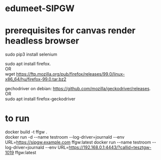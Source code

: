 # edumeet-SIPGW
# prerequisites for canvas render headless browser

sudo pip3 install selenium                                                                                        
                                                                                                         
sudo apt install firefox.                                                                                           
OR                                                                                                                
wget https://ftp.mozilla.org/pub/firefox/releases/99.0/linux-x86_64/hu/firefox-99.0.tar.bz2                         
                                                                                                                    
gechodriver on debian:
https://github.com/mozilla/geckodriver/releases.                                               
OR                                                                                                                
sudo apt install firefox-geckodriver                                                                                
                                          
# to run                                          

docker build -t ffgw .                                                                                              
docker run -d --name testroom --log-driver=journald --env URL=https://sipgw.example.com ffgw:latest 
docker run --name testroom --log-driver=journald --env URL=https://192.168.0.1:4443/?callid=tesztgw-1019 ffgw:latest  